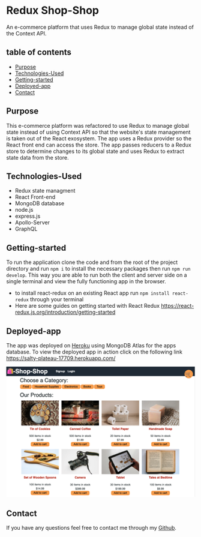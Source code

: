 # Redux Shop-Shop
An e-commerce platform that uses Redux to manage global state instead of the Context API.

## table of contents 
- [Purpose](#purpose)
- [Technologies-Used](#Technologies-Used)
- [Getting-started](#Getting-started)
- [Deployed-app](#deployed-app)
- [Contact](#Contact)

## Purpose 
This e-commerce platform was refactored to use Redux to manage global state instead of using Context API so that the website's state management is taken out of the React exosystem. The app uses a Redux provider so the React front end can access the store. The app passes reducers to a Redux store to determine changes to its global state and uses Redux to extract state data from the store. 

## Technologies-Used
- Redux state managment 
- React Front-end
- MongoDB database
- node.js
- express.js
- Apollo-Server
- GraphQL

## Getting-started
To run the application clone the code and from the root of the project directory and run `npm i` to install the necessary packages then run `npm run develop`. This way you are able to run both the client and server side on a single terminal and view the fully functioning app in the browser.

- to install react-redux on an existing React app run `npm install react-redux` through your terminal
- Here are some guides on getting started with React Redux https://react-redux.js.org/introduction/getting-started 

## Deployed-app
The app was deployed on [Heroku](https://www.heroku.com) using MongoDB Atlas for the apps database. To view the deployed app in action click on the following link
https://salty-plateau-17709.herokuapp.com/ 

![](./client/public/shop-shop.png)

## Contact
If you have any questions feel free to contact me through my [Github](https://github.com/Araceli4690).